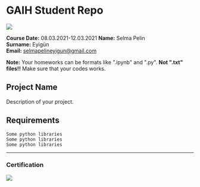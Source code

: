 # GAIH Student Repo 
![](img/newlogo.png)

**Course Date:** 08.03.2021-12.03.2021 
**Name:** Selma Pelin  
**Surname:** Eyigün  
**Email:** selmapelineyigun@gmail.com  

**Note:** Your homeworks can be formats like ".ipynb" and ".py". **Not ".txt" files!!** Make sure that your codes works.  

## Project Name
Description of your project.

## Requirements
```
Some python libraries
Some python libraries
Some python libraries
```
---

### Certification
![](img/TopLearnerCertificate.png)


